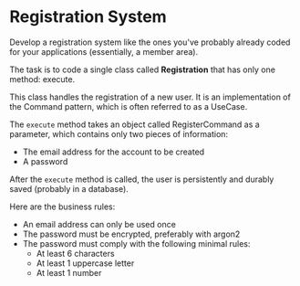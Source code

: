 # Registration System

Develop a registration system like the ones you've probably already coded for your applications (essentially, a member area).

The task is to code a single class called **Registration** that has only one method: execute.

This class handles the registration of a new user. It is an implementation of the Command pattern, which is often referred to as a UseCase.

The `execute` method takes an object called RegisterCommand as a parameter, which contains only two pieces of information:

- The email address for the account to be created
- A password

After the `execute` method is called, the user is persistently and durably saved (probably in a database).

Here are the business rules:

- An email address can only be used once
- The password must be encrypted, preferably with argon2
- The password must comply with the following minimal rules:
    - At least 6 characters
    - At least 1 uppercase letter
    - At least 1 number
